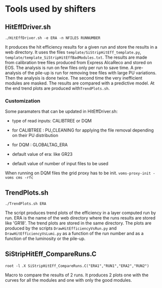 # Tools used by shifters

## HitEffDriver.sh

`./HitEffDriver.sh -e ERA -n NFILES RUNNUMBER`

It produces the hit efficiency results for a given run and store the results in a web directory. It uses the files `template/SiStripHitEff_template.py`, `template/template_SiStripHitEffBadModules.txt`. 
The results are made from calibration tree files produced from Express AlcaReco and stored on EOS. The analysis is run on few files only per run to save time.
A pre-analysis of the pile-up is run for removing tree files with large PU variations. Then the analysis is done twice. The second time the very inefficient modules are masked.
The results are compared with a predictive model. At the end trend plots are produced with`TrendPlots.sh`.

### Customization

Some paramaters that can be updated in HitEffDriver.sh:
- type of read inputs: CALIBTREE or DQM
- for CALIBTREE : PU_CLEANING for applying the file removal depending on their PU distribution
- for DQM : GLOBALTAG\_ERA

- default value of era: like GR23
- default value of number of input files to be used

When running on DQM files the grid proxy has to be init. `voms-proxy-init -voms cms -rfc`

## TrendPlots.sh

`./TrendPlots.sh ERA`

The script produces trend plots of the efficiency in a layer computed run by run. ERA is the name of the web directory where the runs results are stored like 'GR18'. The trend plots are stored in the same directory.
The plots are produced by the scripts `DrawHitEfficiencyVsRun.py` and `DrawHitEfficiencyVsLumi.py` as a function of the run number and as a function of the luminosity or the pile-up.

## SiStripHitEff_CompareRuns.C

`root -l`
`.X SiStripHitEff_CompareRuns.C("ERA1","RUN1","ERA2","RUN2")`

Macro to compare the results of 2 runs. It produces 2 plots one with the curves for all the modules and one with only the good modules.

